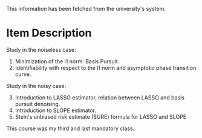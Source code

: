 This information has been fetched from the university's system.

# Item Description

Study in the noiseless case:

1. Minimization of the l1 norm: Basis Pursuit.
2. Identifiability with respect to the l1 norm and asymptotic phase transition curve.

Study in the noisy case:

3. Introduction to LASSO estimator, relation between LASSO and basis pursuit denoising.
4. Introduction to SLOPE estimator.
5. Stein's unbiased risk estimate (SURE) formula for LASSO and SLOPE

This course was my third and last mandatory class.
